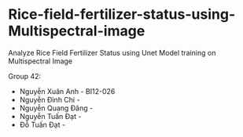 # Rice-field-fertilizer-status-using-Multispectral-image
Analyze Rice Field Fertilizer Status using Unet Model training on Multispectral Image

Group 42:
- Nguyễn Xuân Anh - BI12-026
- Nguyễn Đình Chi - 
- Nguyễn Quang Đăng -
- Nguyễn Tuấn Đạt -
- Đỗ Tuấn Đạt -